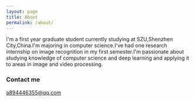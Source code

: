 ```yaml
---
layout: page
title: About
permalink: /about/
---
```


I'm a first year graduate student currently studying at SZU,Shenzhen City,China.I'm majoring in computer science.I've had one research internship on image recognition in my first semester.I'm passionate about studying knowledge of computer science and deep learning and applying it to areas in image and video processing.


### Contact me

[a894446355@qq.com](mailto:a894446355@qq.com)